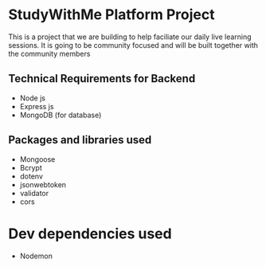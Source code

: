 # StudyWithMe Platform Project

This is a project that we are building to help faciliate our daily live learning sessions. It is going to be community focused and will be built together with the community members

## Technical Requirements for Backend
- Node js
- Express js
- MongoDB (for database)

## Packages and libraries used
- Mongoose
- Bcrypt
- dotenv
- jsonwebtoken
- validator
- cors

# Dev dependencies used
- Nodemon